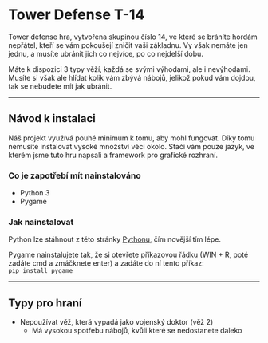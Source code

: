 # Tower Defense T-14

Tower defense hra, vytvořena skupinou číslo 14, ve které se bráníte hordám nepřátel, kteří se vám pokoušejí zničit vaši 
základnu. Vy však nemáte jen jednu, a musíte ubránit jich co nejvíce, po co nejdelší dobu.  

Máte k dispozici 3 typy věží, každá se svými výhodami, ale i nevýhodami. Musíte si však ale hlídat kolik vám zbývá 
nábojů, jelikož pokud vám dojdou, tak se nebudete mít jak ubránit.

---
## Návod k instalaci

Náš projekt využívá pouhé minimum k tomu, aby mohl fungovat. Díky tomu nemusíte instalovat vysoké množství věcí okolo.
Stačí vám pouze jazyk, ve kterém jsme tuto hru napsali a framework pro grafické rozhraní.

### Co je zapotřebí mít nainstalováno
- Python 3
- Pygame

### Jak nainstalovat
Python lze stáhnout z této stránky [Pythonu](https://python.org/downloads), čím novější tím lépe.

Pygame nainstalujete tak, že si otevřete příkazovou řádku (WIN + R, poté zadáte cmd a zmáčknete enter) a zadáte do ní 
tento příkaz:  
`pip install pygame`

---

## Typy pro hraní

- Nepoužívat věž, která vypadá jako vojenský doktor (věž 2)
  - Má vysokou spotřebu nábojů, kvůli které se nedostanete daleko
